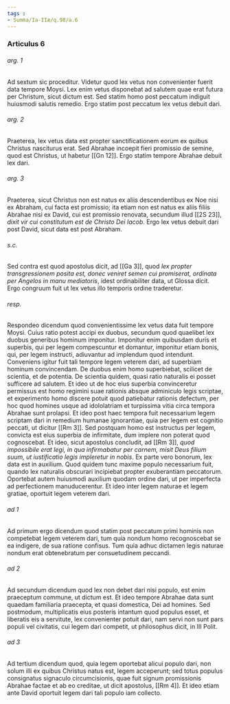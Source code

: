 ```yaml
---
tags : 
- Summa/Ia-IIæ/q.98/a.6
---
```


### Articulus 6

###### arg. 1
Ad sextum sic proceditur. Videtur quod lex vetus non convenienter fuerit data tempore Moysi. Lex enim vetus disponebat ad salutem quae erat futura per Christum, sicut dictum est. Sed statim homo post peccatum indiguit huiusmodi salutis remedio. Ergo statim post peccatum lex vetus debuit dari.

###### arg. 2
Praeterea, lex vetus data est propter sanctificationem eorum ex quibus Christus nasciturus erat. Sed Abrahae incoepit fieri promissio de semine, quod est Christus, ut habetur [[Gn 12]]. Ergo statim tempore Abrahae debuit lex dari.

###### arg. 3
Praeterea, sicut Christus non est natus ex aliis descendentibus ex Noe nisi ex Abraham, cui facta est promissio; ita etiam non est natus ex aliis filiis Abrahae nisi ex David, cui est promissio renovata, secundum illud [[2S 23]], *dixit vir cui constitutum est de Christo Dei Iacob*. Ergo lex vetus debuit dari post David, sicut data est post Abraham.

###### s.c.
Sed contra est quod apostolus dicit, ad [[Ga 3]], quod *lex propter transgressionem posita est, donec veniret semen cui promiserat, ordinata per Angelos in manu mediatoris*, idest ordinabiliter data, ut Glossa dicit. Ergo congruum fuit ut lex vetus illo temporis ordine traderetur.

###### resp.
Respondeo dicendum quod convenientissime lex vetus data fuit tempore Moysi. Cuius ratio potest accipi ex duobus, secundum quod quaelibet lex duobus generibus hominum imponitur. Imponitur enim quibusdam duris et superbis, qui per legem compescuntur et domantur, imponitur etiam bonis, qui, per legem instructi, adiuvantur ad implendum quod intendunt. Conveniens igitur fuit tali tempore legem veterem dari, ad superbiam hominum convincendam. De duobus enim homo superbiebat, scilicet de scientia, et de potentia. De scientia quidem, quasi ratio naturalis ei posset sufficere ad salutem. Et ideo ut de hoc eius superbia convinceretur permissus est homo regimini suae rationis absque adminiculo legis scriptae, et experimento homo discere potuit quod patiebatur rationis defectum, per hoc quod homines usque ad idololatriam et turpissima vitia circa tempora Abrahae sunt prolapsi. Et ideo post haec tempora fuit necessarium legem scriptam dari in remedium humanae ignorantiae, quia per legem est cognitio peccati, ut dicitur [[Rm 3]]. Sed postquam homo est instructus per legem, convicta est eius superbia de infirmitate, dum implere non poterat quod cognoscebat. Et ideo, sicut apostolus concludit, ad [[Rm 3]], *quod impossibile erat legi, in qua infirmabatur per carnem, misit Deus filium suum, ut iustificatio legis impleretur in nobis*. Ex parte vero bonorum, lex data est in auxilium. Quod quidem tunc maxime populo necessarium fuit, quando lex naturalis obscurari incipiebat propter exuberantiam peccatorum. Oportebat autem huiusmodi auxilium quodam ordine dari, ut per imperfecta ad perfectionem manuducerentur. Et ideo inter legem naturae et legem gratiae, oportuit legem veterem dari.

###### ad 1
Ad primum ergo dicendum quod statim post peccatum primi hominis non competebat legem veterem dari, tum quia nondum homo recognoscebat se ea indigere, de sua ratione confisus. Tum quia adhuc dictamen legis naturae nondum erat obtenebratum per consuetudinem peccandi.

###### ad 2
Ad secundum dicendum quod lex non debet dari nisi populo, est enim praeceptum commune, ut dictum est. Et ideo tempore Abrahae data sunt quaedam familiaria praecepta, et quasi domestica, Dei ad homines. Sed postmodum, multiplicatis eius posteris intantum quod populus esset, et liberatis eis a servitute, lex convenienter potuit dari, nam servi non sunt pars populi vel civitatis, cui legem dari competit, ut philosophus dicit, in III Polit.

###### ad 3
Ad tertium dicendum quod, quia legem oportebat alicui populo dari, non solum illi ex quibus Christus natus est, legem acceperunt; sed totus populus consignatus signaculo circumcisionis, quae fuit signum promissionis Abrahae factae et ab eo creditae, ut dicit apostolus, [[Rm 4]]. Et ideo etiam ante David oportuit legem dari tali populo iam collecto.

